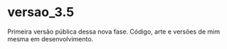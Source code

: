 # versao_3.5
Primeira versão pública dessa nova fase. Código, arte e versões de mim mesma em desenvolvimento.
